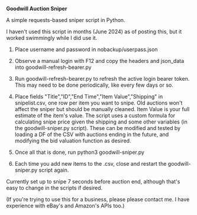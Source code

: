 **Goodwill Auction Sniper**

A simple requests-based sniper script in Python.

I haven't used this script in months (June 2024) as of posting this, but it worked swimmingly while I did use it.

1. Place username and password in nobackup/userpass.json

2. Observe a manual login with F12 and copy the headers and json_data into goodwill-refresh-bearer.py

3. Run goodwill-refresh-bearer.py to refresh the active login bearer token. This may need to be done periodically, like every few days or so.

4. Place fields "Title","ID","End Time","Item Value","Shipping" in snipelist.csv, one row per item you want to snipe. Old auctions won't affect the sniper but should be manually cleaned.
Item Value is your full estimate of the item's value. The script uses a custom formula for calculating snipe price given the shipping and some other variables (in the goodwill-sniper.py script). These can be modified and tested by loading a DF of the CSV with auctions ending in the future, and modifying the bid valuation function as desired.

5. Once all that is done, run python3 goodwill-sniper.py

6. Each time you add new items to the .csv, close and restart the goodwill-sniper.py script again.

Currently set up to snipe 7 seconds before auction end, although that's easy to change in the scripts if desired.


(If you're trying to use this for a business, please please contact me. I have experience with eBay's and Amazon's APIs too.)
